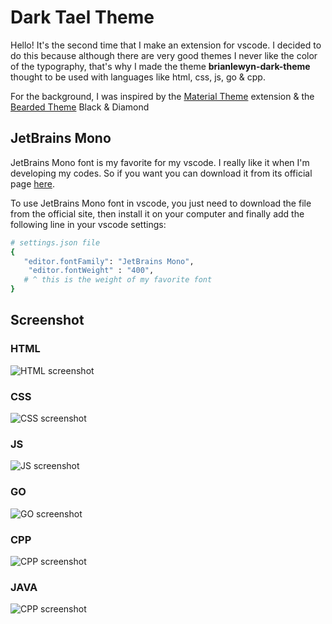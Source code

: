 # Dark Tael Theme

Hello! It's the second time that I make an extension for vscode. I decided to do this because although there are very good themes I never like the color of the typography, that's why I made the theme **brianlewyn-dark-theme** thought to be used with languages like html, css, js, go & cpp.

For the background, I was inspired by the [Material Theme](https://marketplace.visualstudio.com/items?itemName=Equinusocio.vsc-material-theme) extension & the [Bearded Theme](https://marketplace.visualstudio.com/items?itemName=BeardedBear.beardedtheme) Black & Diamond

## JetBrains Mono

JetBrains Mono font is my favorite for my vscode. I really like it when I'm developing my codes. So if you want you can download it from its official page [here](https://www.jetbrains.com/lp/mono/).

To use JetBrains Mono font in vscode, you just need to download the file from the official site, then install it on your computer and finally add the following line in your vscode settings:

```sh
# settings.json file
{
   "editor.fontFamily": "JetBrains Mono",
	"editor.fontWeight" : "400", 
   # ^ this is the weight of my favorite font
}
```

## Screenshot

### HTML
![HTML screenshot](https://raw.githubusercontent.com/brianlewyn/vscode_dark-teal-theme/main/img/HTML.png)

### CSS
![CSS screenshot](https://raw.githubusercontent.com/brianlewyn/vscode_dark-teal-theme/main/img/CSS.png)

### JS
![JS screenshot](https://raw.githubusercontent.com/brianlewyn/vscode_dark-teal-theme/main/img/JS.png)

### GO
![GO screenshot](https://raw.githubusercontent.com/brianlewyn/vscode_dark-teal-theme/main/img/GO.png)

### CPP
![CPP screenshot](https://raw.githubusercontent.com/brianlewyn/vscode_dark-teal-theme/main/img/CPP.png)

### JAVA
![CPP screenshot](https://raw.githubusercontent.com/brianlewyn/vscode_dark-teal-theme/main/img/JAVA.png)